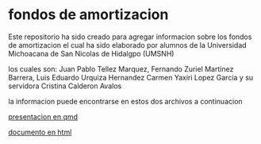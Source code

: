 # fondos de amortizacion
Este repositorio ha sido creado para agregar informacion sobre los fondos de amortizacion
el cual ha sido elaborado por alumnos de la Universidad Michoacana de San Nicolas de Hidalgpo (UMSNH)

los cuales son:
Juan Pablo Tellez Marquez, Fernando Zuriel Martinez Barrera, Luis Eduardo Urquiza Hernandez Carmen Yaxiri Lopez Garcia y su servidora Cristina Calderon Avalos

la informacion puede encontrarse en estos dos archivos a continuacion

[presentacion en qmd](https://github.com/cris2740/fondos-de-amortizacion/blob/main/Presentacion_FondosDeAmortizacion.qmd)

[documento en html](https://github.com/cris2740/fondos-de-amortizacion/blob/main/Fondos_amortizacion.html)
